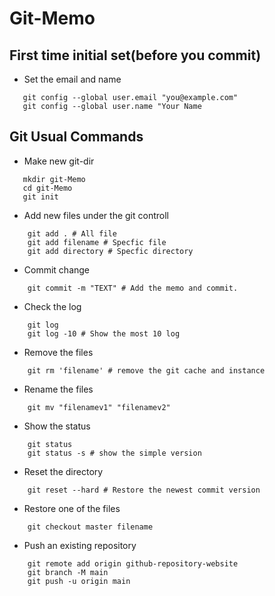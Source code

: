 # Git-Memo

## First time initial set(before you commit)
 - Set the email and name
 ```
    git config --global user.email "you@example.com"
    git config --global user.name "Your Name
 ```

## Git Usual Commands
 - Make new git-dir
 ```
    mkdir git-Memo
    cd git-Memo
    git init
 ```
 - Add new files under the git controll
```
    git add . # All file
    git add filename # Specfic file
    git add directory # Specfic directory
```
 - Commit change
```
    git commit -m "TEXT" # Add the memo and commit.
```
 - Check the log
```
    git log
    git log -10 # Show the most 10 log
```
 - Remove the files
```
    git rm 'filename' # remove the git cache and instance
```
 - Rename the files
```
    git mv "filenamev1" "filenamev2"
```
 - Show the status
```
    git status
    git status -s # show the simple version
```
 - Reset the directory
```
    git reset --hard # Restore the newest commit version
```
 - Restore one of the files
```
    git checkout master filename
```
 - Push an existing repository
```
    git remote add origin github-repository-website
    git branch -M main
    git push -u origin main
```
